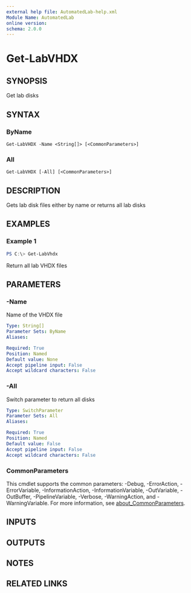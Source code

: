 ```yaml
---
external help file: AutomatedLab-help.xml
Module Name: AutomatedLab
online version:
schema: 2.0.0
---
```


# Get-LabVHDX

## SYNOPSIS
Get lab disks

## SYNTAX

### ByName
```
Get-LabVHDX -Name <String[]> [<CommonParameters>]
```

### All
```
Get-LabVHDX [-All] [<CommonParameters>]
```

## DESCRIPTION
Gets lab disk files either by name or returns all lab disks

## EXAMPLES

### Example 1
```powershell
PS C:\> Get-LabVhdx
```

Return all lab VHDX files

## PARAMETERS

### -Name
Name of the VHDX file

```yaml
Type: String[]
Parameter Sets: ByName
Aliases:

Required: True
Position: Named
Default value: None
Accept pipeline input: False
Accept wildcard characters: False
```

### -All
Switch parameter to return all disks

```yaml
Type: SwitchParameter
Parameter Sets: All
Aliases:

Required: True
Position: Named
Default value: False
Accept pipeline input: False
Accept wildcard characters: False
```

### CommonParameters
This cmdlet supports the common parameters: -Debug, -ErrorAction, -ErrorVariable, -InformationAction, -InformationVariable, -OutVariable, -OutBuffer, -PipelineVariable, -Verbose, -WarningAction, and -WarningVariable. For more information, see [about_CommonParameters](http://go.microsoft.com/fwlink/?LinkID=113216).

## INPUTS

## OUTPUTS

## NOTES

## RELATED LINKS
